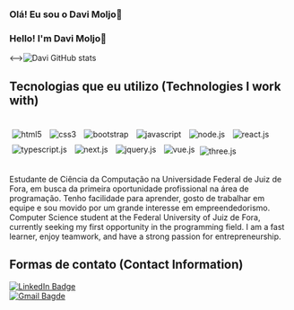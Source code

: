 
### Olá! Eu sou o Davi Moljo👋
### Hello! I'm Davi Moljo👋





<-->![Davi GitHub stats](https://github-readme-stats.vercel.app/api?username=davimoljo&show_icons=true&theme=dracula)

## Tecnologias que eu utilizo (Technologies I work with)

<div style="display; inline_block" > <br/>
<img align="center" alt="html5" src= "https://img.shields.io/badge/HTML5-E34F26?style=for-the-badge&logo=html5&logoColor=white" style="margin: 5px;" />
<img align="center" alt="css3" src= "https://img.shields.io/badge/CSS3-1572B6?style=for-the-badge&logo=css3&logoColor=white " style="margin: 5px;" />
<img align="center" alt="bootstrap" src= "https://img.shields.io/badge/Bootstrap-563D7C?style=for-the-badge&logo=bootstrap&logoColor=white " style="margin: 5px;" />
<img align="center" alt="javascript" src= "https://img.shields.io/badge/JavaScript-F7DF1E?style=for-the-badge&logo=javascript&logoColor=black "  style="margin: 5px;"/>
<img align="center" alt="node.js" src= "https://img.shields.io/badge/Node%20js-339933?style=for-the-badge&logo=nodedotjs&logoColor=white" style="margin: 5px;"/>
<img align="center" alt="react.js" src= "https://img.shields.io/badge/React-20232A?style=for-the-badge&logo=react&logoColor=61DAFB" style="margin: 5px;"/>
<img align="center" alt="typescript.js" src= "https://img.shields.io/badge/TypeScript-007ACC?style=for-the-badge&logo=typescript&logoColor=white" style="margin: 5px;"/>
<img align="center" alt="next.js" src= "https://img.shields.io/badge/next%20js-000000?style=for-the-badge&logo=nextdotjs&logoColor=white" style="margin: 5px;" />
<img align="center" alt="jquery.js" src= "https://img.shields.io/badge/jQuery-0769AD?style=for-the-badge&logo=jquery&logoColor=white" style="margin: 5px;" />
<img align="center" alt="vue.js" src= "https://img.shields.io/badge/Vue.js-35495E?style=for-the-badge&logo=vue.js&logoColor=4FC08D " style="margin: 5px;" />
<img align="center" alt="three.js" src= "https://img.shields.io/badge/ThreeJs-black?style=for-the-badge&logo=three.js&logoColor=white" style="margin-top: 5px;" />

</div>
<br/>

Estudante de Ciência da Computação na Universidade Federal de Juiz de Fora, em busca da primeira oportunidade profissional na área de programação. Tenho facilidade para aprender, gosto de trabalhar em equipe e sou movido por um grande interesse em empreendedorismo. 
Computer Science student at the Federal University of Juiz de Fora, currently seeking my first opportunity in the programming field. I am a fast learner, enjoy teamwork, and have a strong passion for entrepreneurship.

## Formas de contato (Contact Information)
<a href="https://www.linkedin.com/in/davi-moljo-52b343255/" target="_blank">
  <img src="https://img.shields.io/badge/LinkedIn-0077B5?style=for-the-badge&logo=linkedin&logoColor=white" alt="LinkedIn Badge"/>
</a>

<br/>
<a href="mailto:davi.moljo@estudante.ufjf.br" target="_blank"> 
  <img src="https://img.shields.io/badge/Gmail-D14836?style=for-the-badge&logo=gmail&logoColor=white" alt="Gmail Bagde"/>
</a>
